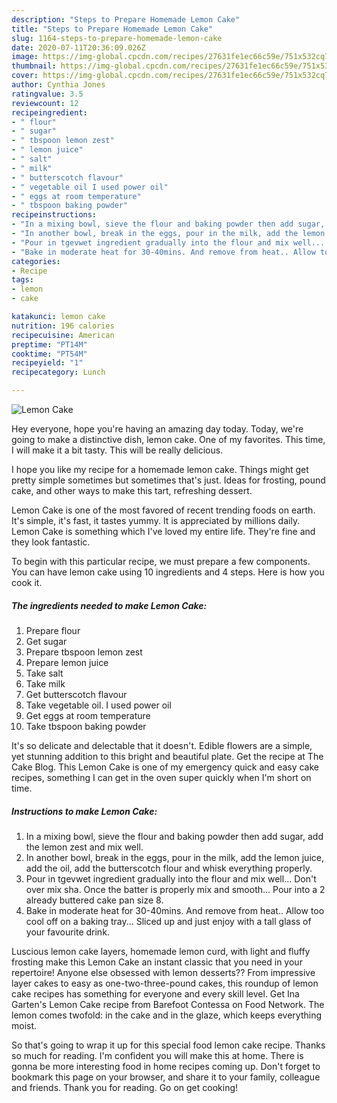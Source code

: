 ```yaml
---
description: "Steps to Prepare Homemade Lemon Cake"
title: "Steps to Prepare Homemade Lemon Cake"
slug: 1164-steps-to-prepare-homemade-lemon-cake
date: 2020-07-11T20:36:09.026Z
image: https://img-global.cpcdn.com/recipes/27631fe1ec66c59e/751x532cq70/lemon-cake-recipe-main-photo.jpg
thumbnail: https://img-global.cpcdn.com/recipes/27631fe1ec66c59e/751x532cq70/lemon-cake-recipe-main-photo.jpg
cover: https://img-global.cpcdn.com/recipes/27631fe1ec66c59e/751x532cq70/lemon-cake-recipe-main-photo.jpg
author: Cynthia Jones
ratingvalue: 3.5
reviewcount: 12
recipeingredient:
- " flour"
- " sugar"
- " tbspoon lemon zest"
- " lemon juice"
- " salt"
- " milk"
- " butterscotch flavour"
- " vegetable oil I used power oil"
- " eggs at room temperature"
- " tbspoon baking powder"
recipeinstructions:
- "In a mixing bowl, sieve the flour and baking powder then add sugar, add the lemon zest and mix well."
- "In another bowl, break in the eggs, pour in the milk, add the lemon juice, add the oil, add the butterscotch flour and whisk everything properly."
- "Pour in tgevwet ingredient gradually into the flour and mix well... Don&#39;t over mix sha. Once the batter is properly mix and smooth... Pour into a 2 already buttered cake pan size 8."
- "Bake in moderate heat for 30-40mins. And remove from heat.. Allow too cool off on a baking tray... Sliced up and just enjoy with a tall glass of your favourite drink."
categories:
- Recipe
tags:
- lemon
- cake

katakunci: lemon cake 
nutrition: 196 calories
recipecuisine: American
preptime: "PT14M"
cooktime: "PT54M"
recipeyield: "1"
recipecategory: Lunch

---
```



![Lemon Cake](https://img-global.cpcdn.com/recipes/27631fe1ec66c59e/751x532cq70/lemon-cake-recipe-main-photo.jpg)

Hey everyone, hope you're having an amazing day today. Today, we're going to make a distinctive dish, lemon cake. One of my favorites. This time, I will make it a bit tasty. This will be really delicious.

I hope you like my recipe for a homemade lemon cake. Things might get pretty simple sometimes but sometimes that&#39;s just. Ideas for frosting, pound cake, and other ways to make this tart, refreshing dessert.

Lemon Cake is one of the most favored of recent trending foods on earth. It's simple, it's fast, it tastes yummy. It is appreciated by millions daily. Lemon Cake is something which I've loved my entire life. They're fine and they look fantastic.


To begin with this particular recipe, we must prepare a few components. You can have lemon cake using 10 ingredients and 4 steps. Here is how you cook it.

<!--inarticleads1-->

##### The ingredients needed to make Lemon Cake:

1. Prepare  flour
1. Get  sugar
1. Prepare  tbspoon lemon zest
1. Prepare  lemon juice
1. Take  salt
1. Take  milk
1. Get  butterscotch flavour
1. Take  vegetable oil. I used power oil
1. Get  eggs at room temperature
1. Take  tbspoon baking powder


It&#39;s so delicate and delectable that it doesn&#39;t. Edible flowers are a simple, yet stunning addition to this bright and beautiful plate. Get the recipe at The Cake Blog. This Lemon Cake is one of my emergency quick and easy cake recipes, something I can get in the oven super quickly when I&#39;m short on time. 

<!--inarticleads2-->

##### Instructions to make Lemon Cake:

1. In a mixing bowl, sieve the flour and baking powder then add sugar, add the lemon zest and mix well.
1. In another bowl, break in the eggs, pour in the milk, add the lemon juice, add the oil, add the butterscotch flour and whisk everything properly.
1. Pour in tgevwet ingredient gradually into the flour and mix well... Don&#39;t over mix sha. Once the batter is properly mix and smooth... Pour into a 2 already buttered cake pan size 8.
1. Bake in moderate heat for 30-40mins. And remove from heat.. Allow too cool off on a baking tray... Sliced up and just enjoy with a tall glass of your favourite drink.


Luscious lemon cake layers, homemade lemon curd, with light and fluffy frosting make this Lemon Cake an instant classic that you need in your repertoire! Anyone else obsessed with lemon desserts?? From impressive layer cakes to easy as one-two-three-pound cakes, this roundup of lemon cake recipes has something for everyone and every skill level. Get Ina Garten&#39;s Lemon Cake recipe from Barefoot Contessa on Food Network. The lemon comes twofold: in the cake and in the glaze, which keeps everything moist. 

So that's going to wrap it up for this special food lemon cake recipe. Thanks so much for reading. I'm confident you will make this at home. There is gonna be more interesting food in home recipes coming up. Don't forget to bookmark this page on your browser, and share it to your family, colleague and friends. Thank you for reading. Go on get cooking!
